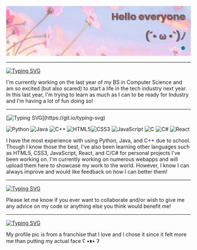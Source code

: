 <div id="header" align="center">
  <img src="banner.png"/>
</div>

---
[![Typing SVG](https://readme-typing-svg.demolab.com?font=Roboto+Mono&weight=900&size=28&pause=1000&color=F7B2E4&random=false&width=435&lines=About+me+(%EF%BE%89%E2%97%95%E3%83%AE%E2%97%95)%EF%BE%89*%3A%EF%BD%A5%EF%BE%9F%E2%9C%A7)](https://git.io/typing-svg)

I'm currently working on the last year of my BS in Computer Science and am so excited (but also scared) to start a life in the tech industry next year. In this last year, I'm trying to learn as much as I can to be ready for Industry and I'm having a lot of fun doing so!
___
[![Typing SVG](https://readme-typing-svg.demolab.com?font=Roboto+Mono&weight=900&size=28&pause=1000&color=F7B2E4&random=false&width=435&lines=Coding+Endeavors%E3%83%BE(%E3%83%BB%CF%89%E3%83%BB*))](https://git.io/typing-svg)

![Python](https://img.shields.io/badge/python-3670A0?style=for-the-badge&logo=python&logoColor=ffdd54) ![Java](https://img.shields.io/badge/java-%23ED8B00.svg?style=for-the-badge&logo=openjdk&logoColor=white) ![C++](https://img.shields.io/badge/c++-%2300599C.svg?style=for-the-badge&logo=c%2B%2B&logoColor=white) ![HTML5](https://img.shields.io/badge/html5-%23E34F26.svg?style=for-the-badge&logo=html5&logoColor=white)![CSS3](https://img.shields.io/badge/css3-%231572B6.svg?style=for-the-badge&logo=css3&logoColor=white) ![JavaScript](https://img.shields.io/badge/javascript-%23323330.svg?style=for-the-badge&logo=javascript&logoColor=%23F7DF1E) ![C](https://img.shields.io/badge/c-%2300599C.svg?style=for-the-badge&logo=c&logoColor=white) ![C#](https://img.shields.io/badge/c%23-%23239120.svg?style=for-the-badge&logo=csharp&logoColor=white) ![React](https://img.shields.io/badge/react-%2320232a.svg?style=for-the-badge&logo=react&logoColor=%2361DAFB)

I have the most experience with using Python, Java, and C++ due to school. Though I know those the best, I've also been learning other languages such as HTML5, CSS3, JavaScript, React, and C/C# for personal projects I've been working on. I'm currently working on numerous webapps and will upload them here to showcase my work to the world. However, I know I can always improve and would like feedback on how I can better them!
___

[![Typing SVG](https://readme-typing-svg.demolab.com?font=Roboto+Mono&weight=900&size=28&pause=1000&color=F7B2E4&random=false&width=435&lines=Also+(%C2%B4%EF%BD%A1%E2%80%A2+%E1%B5%95+%E2%80%A2%EF%BD%A1%60)+%E2%99%A1)](https://git.io/typing-svg)

Please let me know if you ever want to collaborate and/or wish to give me any advice on my code or anything else you think would benefit me!
___

[![Typing SVG](https://readme-typing-svg.demolab.com?font=Roboto+Mono&weight=900&size=28&pause=1000&color=F7B2E4&random=false&width=435&lines=Fun+Fact+%E2%8A%82(%C2%B4%E2%80%A2+%CF%89+%E2%80%A2%60%E2%8A%82))](https://git.io/typing-svg)

My profile pic is from a franchise that I love and I chose it since it felt more me than putting my actual face ʕ •ᴥ• ʔ
